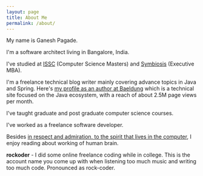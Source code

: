 ```yaml
---
layout: page
title: About Me
permalink: /about/
---
```


My name is Ganesh Pagade.

I'm a software architect living in Bangalore, India.  

I've studied at [ISSC](http://issc.unipune.ac.in/) (Computer Science Masters) and [Symbiosis](http://www.siu.edu.in/) (Executive MBA).  

I'm a freelance technical blog writer mainly covering advance topics in Java and Spring. Here's [my profile as an author at Baeldung](http://www.baeldung.com/author/ganesh-pagade/) which is a technical site focused on the Java ecosystem, with a reach of about 2.5M page views per month.  

I've taught graduate and post graduate computer science courses.  

I've worked as a freelance software developer.  

Besides [in respect and admiration, to the spirit that lives in the computer](http://web.mit.edu/alexmv/6.037/sicp.pdf#7), I enjoy reading about working of human brain.

**rockoder** - I did some online freelance coding while in college. This is the account name you come up with when listening too much music and writing too much code. Pronounced as rock-coder.
